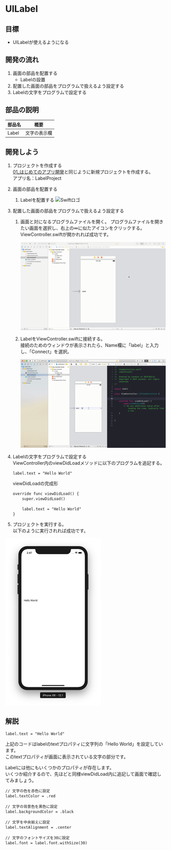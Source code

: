# UILabel  

## 目標
- UILabelが使えるようになる

## 開発の流れ

1. 画面の部品を配置する
	- Labelの設置
2. 配置した画面の部品をプログラムで扱えるよう設定する
3. Labelの文字をプログラムで設定する

## 部品の説明

|部品名|概要|
|---|---|
| Label |文字の表示欄|

## 開発しよう

1. プロジェクトを作成する  
	[01_はじめてのアプリ開発](../01_はじめてのアプリ開発.md)と同じように新規プロジェクトを作成する。  
	アプリ名：LabelProject
	
2. 画面の部品を配置する
	1. Labelを配置する
		![Swiftロゴ](./img/place_label.gif)

3. 配置した画面の部品をプログラムで扱えるよう設定する
	1. 画面と対になるプログラムファイルを開く。
		プログラムファイルを開きたい画面を選択し、右上の∞に似たアイコンをクリックする。
		ViewController.swiftが開かれれば成功です。

		![Swiftロゴ](./img/open_viewController.gif)

	3. LabelをViewController.swiftに接続する。  
		接続のためのウィンドウが表示されたら、Name欄に「label」と入力し、「Connect」を選択。

		![Swiftロゴ](./img/connect_label.gif)

4. Labelの文字をプログラムで設定する  
  ViewController内のviewDidLoadメソッドに以下のプログラムを追記する。

	```
  	label.text = "Hello World"

	```

	viewDidLoadの完成形

	```
	override func viewDidLoad() {
		super.viewDidLoad()
		
		label.text = "Hello World"
  	}
	```
	
5. プロジェクトを実行する。  
以下のように実行されれば成功です。
<img src="./img/labelProject.png" width="300px">

## 解説

```
label.text = "Hello World"
```

上記のコードはlabelのtextプロパティに文字列の「Hello World」を設定しています。  
このtextプロパティが画面に表示されている文字の部分です。

Labelには他にもいくつかのプロパティが存在します。  
いくつか紹介するので、先ほどと同様viewDidLoad内に追記して画面で確認してみましょう。

```
// 文字の色を赤色に設定
label.textColor = .red

// 文字の背景色を黒色に設定
label.backgroundColor = .black

// 文字を中央揃えに設定
label.textAlignment = .center

// 文字のフォントサイズを30に設定
label.font = label.font.withSize(30)
```
